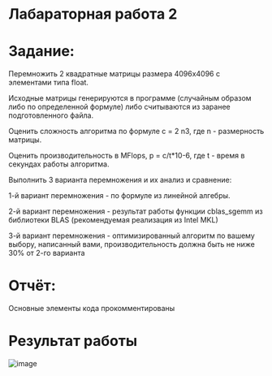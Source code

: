 # Лабараторная работа 2
# Задание:
Перемножить 2 квадратные матрицы размера 4096x4096 с элементами типа float.

Исходные матрицы генерируются в программе (случайным образом либо по определенной формуле) либо считываются из заранее подготовленного файла.

Оценить сложность алгоритма по формуле c = 2 n3, где n - размерность матрицы.

Оценить производительность в MFlops, p = c/t*10-6, где t - время в секундах работы алгоритма.

Выполнить 3 варианта перемножения и их анализ и сравнение:

1-й вариант перемножения - по формуле из линейной алгебры.

2-й вариант перемножения - результат работы функции cblas_sgemm из библиотеки BLAS (рекомендуемая реализация из Intel MKL)

3-й вариант перемножения - оптимизированный алгоритм по вашему выбору, написанный вами, производительность должна быть не ниже 30% от 2-го варианта

# Отчёт:

Основные элементы кода прокомментированы

# Результат работы

![image](https://github.com/VenatRen/Data-structures-laboratory-2/assets/44971036/0b529e41-03e3-4e90-94a3-d2edfb612e23)
